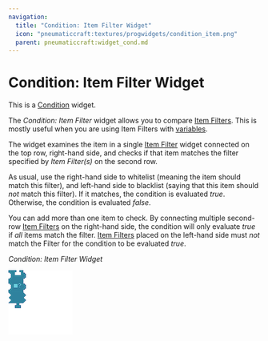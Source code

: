 ```yaml
---
navigation:
  title: "Condition: Item Filter Widget"
  icon: "pneumaticcraft:textures/progwidgets/condition_item.png"
  parent: pneumaticcraft:widget_cond.md
---
```


# Condition: Item Filter Widget

This is a [Condition](./conditions.md) widget.

The *Condition: Item Filter* widget allows you to compare [Item Filters](./item_filter.md). This is mostly useful when you are using Item Filters with [variables](./variables.md).

The widget examines the item in a single [Item Filter](./item_filter.md) widget connected on the top row, right-hand side, and checks if that item matches the filter specified by *Item Filter(s)* on the second row.

As usual, use the right-hand side to whitelist (meaning the item should match this filter), and left-hand side to blacklist (saying that this item should *not* match this filter). If it matches, the condition is evaluated *true*. Otherwise, the condition is evaluated *false*.

You can add more than one item to check. By connecting multiple second-row [Item Filters](./item_filter.md) on the right-hand side, the condition will only evaluate *true* if *all* items match the filter. [Item Filters](./item_filter.md) placed on the left-hand side must *not* match the Filter for the condition to be evaluated *true*.

*Condition: Item Filter Widget*

![](condition_item.png)

